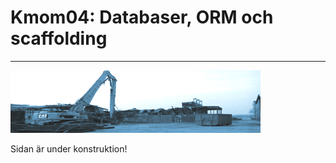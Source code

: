 Kmom04: Databaser, ORM och scaffolding
======================================
--------------------------------------
![Under konstruktion](../../webroot/img/under_construction.png "Under konstruktion")

Sidan är under konstruktion!